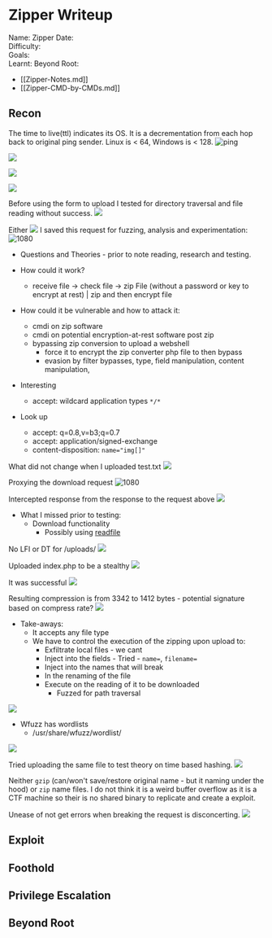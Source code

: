 # Zipper Writeup

Name: Zipper
Date:  
Difficulty:  
Goals:  
Learnt:
Beyond Root:

- [[Zipper-Notes.md]]
- [[Zipper-CMD-by-CMDs.md]]


## Recon

The time to live(ttl) indicates its OS. It is a decrementation from each hop back to original ping sender. Linux is < 64, Windows is < 128.
![ping](Screenshots/ping.png)

![](gospiderrecon.png)

![](uploads.png)

![](403.png)

Before using the form to upload I tested for directory traversal and file reading without success.
![](nodt.png)

Either 
![](zipconverter.png)
I saved this request for fuzzing, analysis and experimentation:
![1080](req.png)

- Questions and Theories - prior to note reading, research and testing.
- How could it work?
	- receive file -> check file -> zip File (without a password or key to encrypt at rest) | zip and then encrypt file  
- How could it be vulnerable and how to attack it: 
	- cmdi on zip software 
	- cmdi on potential encryption-at-rest software post zip
	- bypassing zip conversion to upload a webshell
		- force it to encrypt the zip converter php file to then bypass
		- evasion by filter bypasses, type, field manipulation, content manipulation,

- Interesting
	- accept: wildcard application types `*/*` 
- Look up
	- accept: q=0.8,v=b3;q=0.7
	- accept: application/signed-exchange
	- content-disposition: `name="img[]"`

What did not change when I uploaded test.txt
![](changesintest.png)

Proxying the download request 
![1080](clicktodownload.png)

Intercepted response from the response to the request above
![](interceptthedownloadrequestresp.png)

- What I missed prior to testing:
	- Download functionality
		-  Possibly using [readfile](https://www.php.net/manual/en/function.readfile.php)

No LFI or DT for /uploads/
![](nolfiordtforuploads.png)

Uploaded index.php to be a stealthy
![](uploadingself.png)

It was successful
![](wassuccessful.png)

Resulting compression is from 3342 to 1412 bytes - potential signature based on compress rate?
![](resultingcompression.png)
- Take-aways:
	- It accepts any file type
	- We have to control the execution of the zipping upon upload to:
		- Exfiltrate local files - we cant
		- Inject into the fields - Tried  - `name=`, `filename=`
		- Inject into the names that will break 
		- In the renaming of the file 
		- Execute on the reading of it to be downloaded
			- Fuzzed for path traversal 

![](getuploadpathtraversalfuzz.png)

- Wfuzz has wordlists
	- /usr/share/wfuzz/wordlist/


![](testingfilenaminghashing.png)

Tried uploading the same file to test theory on time based hashing. 
![](samefiletest.png)

Neither `gzip` (can/won't save/restore original name - but it naming under the hood) or `zip` name files. I do not think it is a weird buffer overflow as it is a CTF machine so their is no shared binary to replicate and create a exploit.

Unease of not get errors when breaking the request is disconcerting.
![](blinditis.png)
## Exploit

## Foothold

## Privilege Escalation

## Beyond Root


